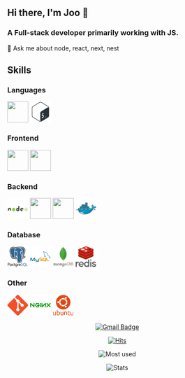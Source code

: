 ## Hi there, I'm Joo 👋
### A Full-stack developer primarily working with JS.

💬 Ask me about node, react, next, nest

## Skills
### Languages
<div>
	<img src='https://user-images.githubusercontent.com/71132893/103150299-17920e80-47b6-11eb-9b8d-689fcb698bd2.png' width='48px' height='48px'/>
	<img src='./assets/bash.svg' width='48px' height='48px' />
</div>

### Frontend

<div>
	<img src='https://user-images.githubusercontent.com/71132893/103150301-18c33b80-47b6-11eb-8cd1-f91e5476f5b4.png' width='48px' height='48px' />
	<img src='https://github.com/Ho-s/Ho-s/assets/71132893/414e1322-0631-427c-8f4f-08c6714d02c7.png' width='48px' height='48px' />
</div>


### Backend
<div>
	<img src='./assets/node.svg' width='48px' height='48px' />
	<img src='https://github.com/Ho-s/Ho-s/assets/71132893/c7ac3792-d6c3-40c2-b612-9fe207234129' width='48px' height='48px' />
	<img src='https://user-images.githubusercontent.com/71132893/126986574-ab390b3f-e7bc-4938-ba04-eeec6b30757e.png' width='48px' height='48px' />
	<img src='./assets/docker.svg' width='48px' height='48px' />
</div>


### Database
<div>
	<img src='./assets/postgresql.svg' width='48px' height='48px' />
	<img src='./assets/mysql.svg' width='48px' height='48px' />
	<img src='./assets/mongodb.svg' width='48px' height='48px' />
	<img src='./assets/redis.svg' width='48px' height='48px' />
</div>

### Other
<div>
	<img src='./assets/git.svg' width='48px' height='48px' />
	<img src='./assets/nginx.svg' width='48px' height='48px' />
	<img src='./assets/ubuntu.svg' width='48px' height='48px' />
</div>


<div align=center>
	
[![Gmail Badge](https://img.shields.io/badge/Gmail-d14836?style=flat-square&logo=Gmail&logoColor=white&link=mailto:kjcoco13@gmail.com)](mailto:kjcoco13@gmail.com)
	
[![Hits](https://hits.seeyoufarm.com/api/count/incr/badge.svg?url=https%3A%2F%2Fgithub.com%2FHo-s%2Fhit-counter&count_bg=%2379C83D&title_bg=%23555555&icon=&icon_color=%23E7E7E7&title=hits&edge_flat=false)](https://hits.seeyoufarm.com)

![Most used](https://github-readme-stats.vercel.app/api/top-langs/?username=ho-s&hide=html,css&theme=tokyonight&layout=compact)

![Stats](https://github-readme-stats.vercel.app/api?username=ho-s&show_icons=true&theme=tokyonight)

	
</div>
